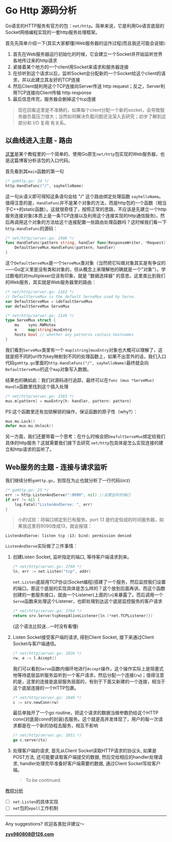 # Go Http 源码分析

Go语言的HTTP服务有官方的包：`net/http`。简单来说，它是利用Go语言底层的Socket网络编程实现的一套http服务处理框架。

首先先简单介绍一下(其实大家都懂)Web服务器的运作过程(而且我还可能会说错): 

1. 首先在Web服务器运行初始化的时候，它会建立一个Socket并开始监听世界各地传过来的http请求
2. 紧接着某个地方的一个client用Socket来请求和服务器连接
3. 在侦听到这个请求以后，监听Socket会分配新的一个Socket给这个client的请求，并以此建立其友好的TCP连接
4. 然后Client就利用这个TCP连接向Server传送 http request；反之，Server利用TCP连接向Client传输 http response
5. 最后信息传完，服务器会删掉这个tcp连接

> 现在回看这里是不准确的，如果每个client分配一个新的socket，会导致服务器负载压力很大；当然如何解决负载问题还没深入去研究；初步了解到这部分和 I/O 复用 有关系。


## 以曲线进入主题 - 路由

[这里](goHttp.go)是某个教程里的一个简单的、使用Go原生`net/http`包实现的Web服务器，也是这篇博客分析该包的入口代码。


首先看到其`main`函数的第一句
```Go
/* goHttp.go: 24 */
http.HandleFunc("/", sayhelloName) 
```
这一句从语义即可得知这条语句会给 "/" 这个路由绑定处理函数 `sayhelloName`。值得注意的是，`HandleFunc`并不是某个对象的方法，而是http包的一个函数（相当于C++的static函数）。这就很奇怪了，按照正常的思路，不应该是先建立一个http服务连接对象(本质上是一条TCP连接以及利用这个连接实现的http通信服务)，然后再调用这个对象的方法给这个连接配置一些路由处理函数吗？这时候我们看一下 `http.HandleFunc`的源码：

```Go
/* net/http/server.go: 2406 */
func HandleFunc(pattern string, handler func(ResponseWriter, *Request)) {
	DefaultServeMux.HandleFunc(pattern, handler)
}
```
这个`DefaultServeMux`是一个`ServeMux`类对象（当然把它叫做对象其实是有争议的——Go定义里是没有类和对象的，但从概念上来理解他的确就是一个"对象"）。学过数电的对multiplexer应该有印象，就是 "数据选择器" 的意思。这里类比到我们的Web服务，其实就是Web服务器里的路由：

```Go
/* net/http/server.go: 2163 */
// DefaultServeMux is the default ServeMux used by Serve.
var DefaultServeMux = &defaultServeMux
var defaultServeMux ServeMux
```

```Go
/* net/http/server.go: 2149 */
type ServeMux struct {
	mu    sync.RWMutex
	m     map[string]muxEntry
	hosts bool // whether any patterns contain hostnames
}

```

我们看到`ServeMux`类里有一个 `map[string]muxEntry`对象也大概可以理解了，这就是把不同的url作为key映射到不同的处理函数上，如果不出意外的话，我们入口代码`goHttp.go`里面的`http.HandleFunc("/", sayhelloName)`最终就会向`DefaultServeMux`的这个`map`对象写入数据。

结果也的确如此：我们对源码进行追踪，最终可以在`func (mux *ServeMux) Handle`函数里找到这个插入处理

```Go
/* net/http/server.go: 2383 */
mux.m[pattern] = muxEntry{h: handler, pattern: pattern}
```
PS:这个函数里还有加锁解锁的操作，保证函数的原子性（why?）：

```Go
mux.mu.Lock()
defer mux.mu.Unlock()
```

另一方面，我们还要带着一个思考：在什么时候会把`DeafultServeMux`绑定给我们具体的http服务？这就需要我们接下去研究 `net/http`包具体是怎么实现连接的建立和http请求的监听了。

## Web服务的主题 - 连接与请求监听

我们继续分析`goHttp.go`，到现在为止也就分析了一行代码(orz)

```Go
/* goHttp.go: 25 */
err := http.ListenAndServe(":9090", nil) //设置监听的端口
if err != nil {
    log.Fatal("ListenAndServe: ", err)
}
```

> 小的试验：将端口绑定到已有服务。port 13 是约定俗成的时间服务器，如果我这里将9090改成13，就会报错：

```shell
ListenAndServe: listen tcp :13: bind: permission denied
```

```ListenAndServe```实际做了三件事情：

1. 创建Listen Socket, 监听指定的端口, 等待客户端请求到来。

	```Go
	/* net/http/server.go: 2760 */
	ln, err := net.Listen("tcp", addr)
	```
	```net.Listen```底层用TCP协议(Socket编程)搭建了一个服务，然后监控我们设置的端口。那这个底层的实现具体是怎么样的？这个放到后面再讲。而这个函数创建的一套服务接口，就由一个Listener(上面的```ln```)来暴露了。而后调用一个```Serve```函数来处理这个Listener，也即处理到达这个底层监控服务的客户请求

	```Go
	/* net/http/server.go: 2764 */
	return srv.Serve(tcpKeepAliveListener{ln.(*net.TCPListener)})
	```
	(这个语法比较迷...一时没有看懂)

2. Listen Socket接受客户端的请求, 得到Client Socket, 接下来通过Client Socket与客户端通信。

	```Go
	/* net/http/server.go: 2826 */
	rw, e := l.Accept()
	```

	我们可以看到```Serve```函数内循环地进行```Accept```操作，这个操作实际上是阻塞式地等待底层监听服务监听到一个客户请求，然后分配一个连接(```rw```)；值得注意的是，这里的连接是底层服务层面的，有别于下面又新建的一个连接，相当于这个底层连接的一个HTTP包裹。

	```Go
	/* net/http/server.go: 2849 */
	c := srv.newConn(rw)
	```

	最后单独开了一个go routine，把这个请求的数据当做参数扔给这个HTTP conn(对底层conn的封装)去服务。这个就是高并发体现了，用户的每一次请求都是在一个新的协程去服务，相互不影响

	```Go
	/* net/http/server.go: 2851 */
	go c.serve(ctx)
	```

3. 处理客户端的请求, 首先从Client Socket读取HTTP请求的协议头, 如果是POST方法, 还可能要读取客户端提交的数据, 然后交给相应的handler处理请求, handler处理完毕准备好客户端需要的数据, 通过Client Socket写给客户端。

	> To be continued.

[教程分析](https://github.com/astaxie/build-web-application-with-golang/blob/master/zh/03.3.md)

- [ ] `net.Listen`的具体实现
- [ ] `net`包的`epoll`工作机制

<hr>

Any suggestions? 欢迎各类批评建议～

**zys980808@126.com**